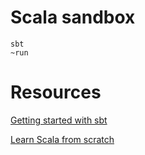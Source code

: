 # Scala sandbox

```
sbt
~run
```

# Resources

[Getting started with sbt](https://docs.scala-lang.org/getting-started/sbt-track/getting-started-with-scala-and-sbt-on-the-command-line.html)

[Learn Scala from scratch](https://www.educative.io/courses/learn-scala-from-scratch)
